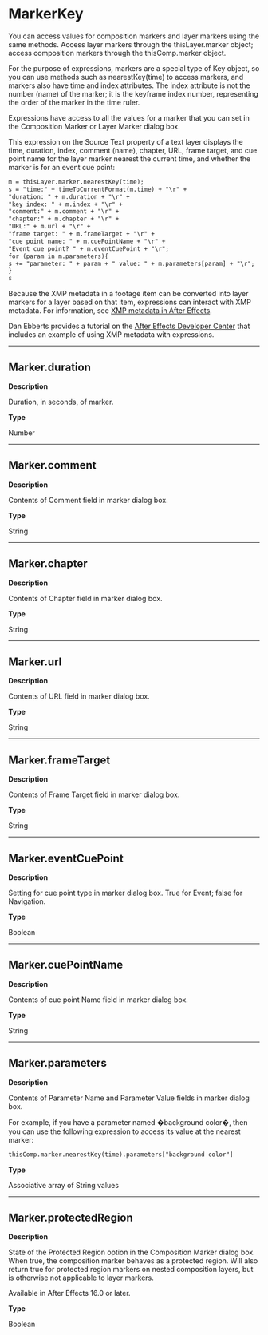 <a id="markerkey"></a>

# MarkerKey

You can access values for composition markers and layer markers using the same methods. Access layer markers through the thisLayer.marker object; access composition markers through the thisComp.marker object.

For the purpose of expressions, markers are a special type of Key object, so you can use methods such as nearestKey(time) to access markers, and markers also have time and index attributes. The index attribute is not the number (name) of the marker; it is the keyframe index number, representing the order of the marker in the time ruler.

Expressions have access to all the values for a marker that you can set in the Composition Marker or Layer Marker dialog box.

This expression on the Source Text property of a text layer displays the time, duration, index, comment (name), chapter, URL, frame target, and cue point name for the layer marker nearest the current time, and whether the marker is for an event cue point:

```default
m = thisLayer.marker.nearestKey(time);
s = "time:" + timeToCurrentFormat(m.time) + "\r" +
"duration: " + m.duration + "\r" +
"key index: " + m.index + "\r" +
"comment:" + m.comment + "\r" +
"chapter:" + m.chapter + "\r" +
"URL:" + m.url + "\r" +
"frame target: " + m.frameTarget + "\r" +
"cue point name: " + m.cuePointName + "\r" +
"Event cue point? " + m.eventCuePoint + "\r";
for (param in m.parameters){
s += "parameter: " + param + " value: " + m.parameters[param] + "\r";
}
s
```

Because the XMP metadata in a footage item can be converted into layer markers for a layer based on that item, expressions can interact with XMP metadata. For information, see [XMP metadata in After Effects](https://helpx.adobe.com/after-effects/using/xmp-metadata.html#xmp_metadata_in_after_effects).

Dan Ebberts provides a tutorial on the [After Effects Developer Center](http://www.adobe.com/devnet/aftereffects/) that includes an example of using XMP metadata with expressions.

---

<a id="marker-duration"></a>

## Marker.duration

**Description**

Duration, in seconds, of marker.

**Type**

Number

---

<a id="marker-comment"></a>

## Marker.comment

**Description**

Contents of Comment field in marker dialog box.

**Type**

String

---

<a id="marker-chapter"></a>

## Marker.chapter

**Description**

Contents of Chapter field in marker dialog box.

**Type**

String

---

<a id="marker-url"></a>

## Marker.url

**Description**

Contents of URL field in marker dialog box.

**Type**

String

---

<a id="marker-frametarget"></a>

## Marker.frameTarget

**Description**

Contents of Frame Target field in marker dialog box.

**Type**

String

---

<a id="marker-eventcuepoint"></a>

## Marker.eventCuePoint

**Description**

Setting for cue point type in marker dialog box. True for Event; false for Navigation.

**Type**

Boolean

---

<a id="marker-cuepointname"></a>

## Marker.cuePointName

**Description**

Contents of cue point Name field in marker dialog box.

**Type**

String

---

<a id="marker-parameters"></a>

## Marker.parameters

**Description**

Contents of Parameter Name and Parameter Value fields in marker dialog box.

For example, if you have a parameter named �background color�, then you can use the following expression to access its value at the nearest marker:

```default
thisComp.marker.nearestKey(time).parameters["background color"]
```

**Type**

Associative array of String values

---

<a id="marker-protectedregion"></a>

## Marker.protectedRegion

**Description**

State of the Protected Region option in the Composition Marker dialog box. When true, the composition marker behaves as a protected region. Will also return true for protected region markers on nested composition layers, but is otherwise not applicable to layer markers.

Available in After Effects 16.0 or later.

**Type**

Boolean
